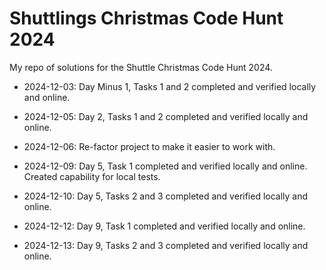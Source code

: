 # Shuttlings Christmas Code Hunt 2024

My repo of solutions for the Shuttle Christmas Code Hunt 2024.

- 2024-12-03: Day Minus 1, Tasks 1 and 2 completed and verified locally and online.

- 2024-12-05: Day 2, Tasks 1 and 2 completed and verified locally and online.

- 2024-12-06: Re-factor project to make it easier to work with.

- 2024-12-09: Day 5, Task 1 completed and verified locally and online. Created capability for local tests.

- 2024-12-10: Day 5, Tasks 2 and 3 completed and verified locally and online.

- 2024-12-12: Day 9, Task 1 completed and verified locally and online.

- 2024-12-13: Day 9, Tasks 2 and 3 completed and verified locally and online.
